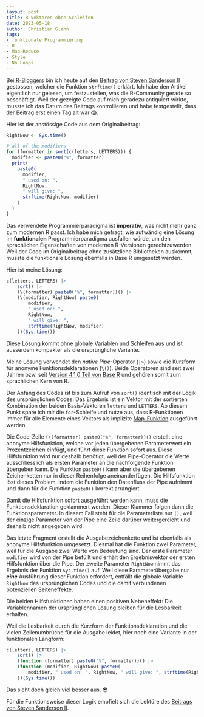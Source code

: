 ```yaml
--- 
layout: post
title: R-Vektoren ohne Schleifen
date: 2023-05-18
author: Christian Glahn
tags: 
- funktionale Programmierung
- R
- Map-Reduce
- Style
- No Loops
---
```


Bei [R-Bloggers](https://www.r-bloggers.com/) bin ich heute auf den [Beitrag von Steven Sanderson II](https://www.spsanderson.com/steveondata/posts/rtip-2023-05-17/index.html) gestossen, welcher die Funktion `strftime()` erklärt. Ich habe den Artikel eigentlich nur gelesen, um festzustellen, was die R-Community gerade so beschäftigt. Weil der gezeigte Code auf mich geradezu antiquiert wirkte, musste ich das Datum des Beitrags kontrollieren und habe festgestellt, dass der Beitrag erst einen Tag alt war 😱.

Hier ist der anstössige Code aus dem Originalbeitrag: 

```R
RightNow <- Sys.time()

# all of the modifiers
for (formatter in sort(c(letters, LETTERS))) {
  modifier <- paste0("%", formatter)
  print(
    paste0(
      modifier, 
      " used on: ",
      RightNow,
      " will give: ",
      strftime(RightNow, modifier)
    )
  )
}
```

Das verwendete Programmierparadigma ist **imperativ**, was nicht mehr ganz zum modernen R passt. Ich habe mich gefragt, wie aufwändig eine Lösung im **funktionalen** Programmierparadigma ausfallen würde, um den sprachlichen Eigenschaften von modernen R-Versionen gerechtzuwerden. Weil der Code im Originalbeitrag ohne zusätzliche Bibliotheken auskommt, musste die funktionale Lösung ebenfalls in Base R umgesetzt werden.

Hier ist meine Lösung: 

```R
c(letters, LETTERS) |> 
    sort() |>
    (\(formatter) paste0("%", formatter))() |> 
    (\(modifier, RightNow) paste0(
        modifier, 
        " used on: ", 
        RightNow, 
        " will give: ", 
        strftime(RightNow, modifier)
    ))(Sys.time())
```

Diese Lösung kommt ohne globale Variablen und Schleifen aus und ist ausserdem kompakter als die ursprüngliche Variante. 

Meine Lösung verwendet den *native Pipe*-Operator (`|>`) sowie die Kurzform für anonyme Funktionsdeklarationen (`\()`). Beide Operatoren sind seit zwei Jahren bzw. seit [Version 4.1.0 Teil von Base R](https://cran.r-project.org/bin/windows/base/old/4.1.0/NEWS.R-4.1.0.html) und gehören somit zum sprachlichen Kern von R.

Der Anfang des Codes ist bis zum Aufruf von `sort()` identisch mit der Logik des ursprünglichen Codes: Das Ergebnis ist ein Vektor mit der sortierten Kombination der beiden Basis-Vektoren `letters` und `LETTERS`. Ab diesem Punkt spare ich mir die `for`-Schleife und nutze aus, dass R-Funktionen immer für alle Elemente eines Vektors als implizite [Map-Funktion](https://de.wikipedia.org/wiki/MapReduce) ausgeführt werden.

Die Code-Zeile `(\(formatter) paste0("%", formatter))()` erstellt eine anonyme Hilfsfunktion, welche vor jeden übergebenen Parameterwert ein Prozentzeichen einfügt, und führt diese Funktion sofort aus. Diese Hilfsfunktion wird nur deshalb benötigt, weil der Pipe-Operator die Werte ausschliesslich als ersten Parameter an die nachfolgende Funktion übergeben kann. Die Funktion `paste0()` kann aber die übergebenen Zeichenketten nur in dieser Reihenfolge aneinanderfügen. Die Hilfsfunktion löst dieses Problem, indem die Funktion den Datenfluss der Pipe aufnimmt und dann für die Funktion `paste0()` korrekt arrangiert. 

Damit die Hilfsfunktion sofort ausgeführt werden kann, muss die Funktionsdeklaration geklammert werden. Dieser Klammer folgen dann die Funktionsparameter. In diesem Fall steht für die Parameterliste nur `()`, weil der einzige Parameter von der Pipe eine Zeile darüber weitergereicht und deshalb nicht angegeben wird.

Das letzte Fragment erstellt die Ausgabezeichenkette und ist ebenfalls als anonyme Hilfsfunktion umgesetzt. Diesmal hat die Funktion zwei Parameter, weil für die Ausgabe zwei Werte von Bedeutung sind. Der erste Parameter `modifier` wird von der Pipe befüllt und erhält den Ergebnisvektor der ersten Hilfsfunktion über die Pipe. Der zweite Parameter `RightNow` nimmt das Ergebnis der Funktion `Sys.time()` auf. Weil diese Parameterübergabe nur ***eine*** Ausführung dieser Funktion erfordert, entfällt die globale Variable `RightNow` des ursprünglichen Codes und die damit verbundenen potenziellen Seiteneffekte. 

Die beiden Hilfsfunktionen haben einen positiven Nebeneffekt: Die Variablennamen der ursprünglichen Lösung bleiben für die Lesbarkeit erhalten.

Weil die Lesbarkeit durch die Kurzform der Funktionsdeklaration und die vielen Zeilenumbrüche für die Ausgabe leidet, hier noch eine Variante in der funktionalen Langform: 

```R
c(letters, LETTERS) |> 
    sort() |>
    (function (formatter) paste0("%", formatter))() |> 
    (function (modifier, RightNow) paste0(
        modifier, " used on: ", RightNow, " will give: ", strftime(RightNow, modifier)
    ))(Sys.time())
```

Das sieht doch gleich viel besser aus. 😎

Für die Funktionsweise dieser Logik empfielt sich die Lektüre des [Beitrags von Steven Sanderson II](https://www.spsanderson.com/steveondata/posts/rtip-2023-05-17/index.html).


